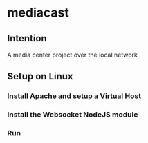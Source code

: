 # mediacast

## Intention
A media center project over the local network

## Setup on Linux

### Install Apache and setup a Virtual Host

### Install the Websocket NodeJS module

### Run

